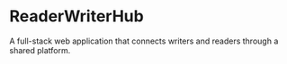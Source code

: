 # ReaderWriterHub
A full-stack web application that connects writers and readers through a shared platform.
